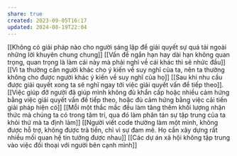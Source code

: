 ```yaml
---
share: true
created: 2023-09-05T16:17
updated: 2024-08-19T22:04
---
```

[[Không có giải pháp nào cho người sáng lập để giải quyết sự quá tải ngoài những lời khuyên chung chung]]
[[Vấn đề ngắn hạn hay dài hạn không quan trọng, quan trọng là làm cái này mà phải nghĩ về cái khác thì sẽ nhức đầu]]
[[Vì ta thường cần người khác cho ý kiến về suy nghĩ của ta, nên ta thường không cho được người khác ý kiến về suy nghĩ của họ]]
[[Sau khi nhu cầu được giải quyết xong ta sẽ nghĩ ngay tới việc giải quyết vấn đề tiếp theo]]. [[Việc giúp đỡ người đã giúp mình không đủ khẩn cấp hoặc nhiều cảm hứng bằng việc giải quyết vấn đề tiếp theo, hoặc đủ cảm hứng bằng việc cải tiến giải pháp hiện có]]
[[Mỗi một thắc mắc đều làm tăng thêm khối lượng nhận thức mà chúng ta có trong tâm trí, qua đó làm phân tán sự tập trung của ta khỏi thứ mà ta định làm]]
[[Người viết code thường làm một mình, không được hỗ trợ, không được trả tiền, chỉ vì sự đam mê. Họ cần xây dựng rất nhiều mối quan hệ tin tưởng được nhau]]
[[Các dự án xã hội không tập trung vào việc đối thoại với người bên cạnh mình]]